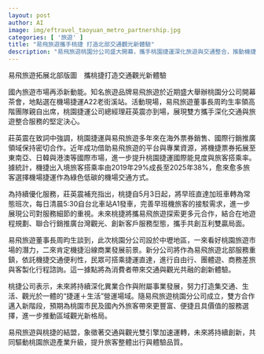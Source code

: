 ```yaml
---
layout: post
author: AI
image: img/eftravel_taoyuan_metro_partnership.jpg
categories: [ '旅遊' ]
title: "易飛旅遊攜手桃捷 打造北部交通觀光新體驗"
description: "易飛旅遊桃園分公司盛大開幕，攜手桃園捷運深化旅遊與交通整合，推動機捷國際市場及便民服務，創新北部觀光交通新模式。"
---
```

易飛旅遊拓展北部版圖　攜桃捷打造交通觀光新體驗

國內旅遊市場再添新動能。知名旅遊品牌易飛旅遊於近期盛大舉辦桃園分公司開幕茶會，地點選在機場捷運A22老街溪站。活動現場，易飛旅遊董事長周昀生率領高階團隊親自出席，桃園捷運公司總經理莊英震亦到場，展現雙方攜手深化交通與旅遊整合服務的堅定決心。

莊英震在致詞中強調，桃園捷運與易飛旅遊多年來在海外票券銷售、國際行銷推廣領域保持密切合作。近年成功借助易飛旅遊的平台與專業資源，將機捷票券拓展至東南亞、日韓與港澳等國際市場，進一步提升桃園捷運國際能見度與旅客搭乘率。據統計，機捷出入境旅客搭乘率由2019年29%成長至2025年38%，愈來愈多旅客選擇機場捷運作為綠色低碳的機場交通方式。

為持續優化服務，莊英震補充指出，桃捷自5月3日起，將早班直達加班車轉為常態班次，每日清晨5:30自台北車站A1發車，完善早班機旅客的接駁需求，進一步展現公司對服務細節的重視。未來桃捷將攜易飛旅遊探索更多元合作，結合在地遊程規劃、聯合行銷推廣台灣觀光、創新客戶服務型態，攜手共創互利雙贏局面。

易飛旅遊董事長周昀生談到，此次桃園分公司設於中壢地區，一來看好桃園旅遊市場的潛力，二來肯定機捷沿線商業發展前景。新分公司將作為易飛旅遊北部服務重鎮，依託機捷交通便利性，民眾可搭乘捷運直達，進行自由行、團體遊、商務差旅與客製化行程諮詢。這一據點將為消費者帶來交通與觀光共融的創新體驗。

桃捷公司表示，未來將持續深化異業合作與附屬事業發展，努力打造集交通、生活、觀光於一體的“捷運＋生活”營運場域。隨易飛旅遊桃園分公司成立，雙方合作邁入新階段，預期為桃園市民及國內外旅客帶來更豐富、便捷且具價值的服務選擇，進一步推動區域觀光新格局。

易飛旅遊與桃捷的結盟，象徵著交通與觀光雙引擎加速運轉，未來將持續創新，共同驅動桃園旅遊產業升級，提升旅客整體出行與體驗品質。
